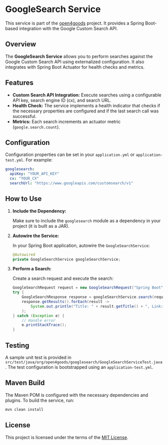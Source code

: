 # GoogleSearch Service

This service is part of the [open4goods](https://github.com/open4good/open4goods) project. It provides a Spring Boot-based integration with the Google Custom Search API.

## Overview

The **GoogleSearch Service** allows you to perform searches against the Google Custom Search API using externalized configuration. It also integrates with Spring Boot Actuator for health checks and metrics.

## Features

- **Custom Search API Integration:** Execute searches using a configurable API key, search engine ID (cx), and search URL.
- **Health Check:** The service implements a health indicator that checks if the necessary properties are configured and if the last search call was successful.
- **Metrics:** Each search increments an actuator metric (`google.search.count`).

## Configuration

Configuration properties can be set in your `application.yml` or `application-test.yml`. For example:

```yaml
googlesearch:
  apiKey: "YOUR_API_KEY"
  cx: "YOUR_CX"
  searchUrl: "https://www.googleapis.com/customsearch/v1"
```

## How to Use

1. **Include the Dependency:**

   Make sure to include the `googlesearch` module as a dependency in your project (it is built as a JAR).

2. **Autowire the Service:**

   In your Spring Boot application, autowire the `GoogleSearchService`:
   
   ```java
   @Autowired
   private GoogleSearchService googleSearchService;
   ```

3. **Perform a Search:**

   Create a search request and execute the search:
   
   ```java
   GoogleSearchRequest request = new GoogleSearchRequest("Spring Boot", 5);
   try {
       GoogleSearchResponse response = googleSearchService.search(request);
       response.getResults().forEach(result ->
           System.out.println("Title: " + result.getTitle() + ", Link: " + result.getLink())
       );
   } catch (Exception e) {
       // Handle error
       e.printStackTrace();
   }
   ```

## Testing

A sample unit test is provided in `src/test/java/org/open4goods/googlesearch/GoogleSearchServiceTest.java`. The test configuration is bootstrapped using an `application-test.yml`.

## Maven Build

The Maven POM is configured with the necessary dependencies and plugins. To build the service, run:

```bash
mvn clean install
```

## License

This project is licensed under the terms of the [MIT License](LICENSE).
